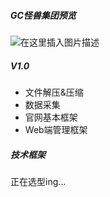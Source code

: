 ##### GC怪兽集团预览
![在这里插入图片描述](https://img-blog.csdnimg.cn/20190819233809461.png?x-oss-process=image/watermark,type_ZmFuZ3poZW5naGVpdGk,shadow_10,text_aHR0cHM6Ly9ibG9nLmNzZG4ubmV0L3dlaXhpbl80MTU5MzQwOA==,size_16,color_FFFFFF,t_70)
##### V1.0

 - 文件解压&压缩
 - 数据采集
 - 官网基本框架
 - Web端管理框架

##### 技术框架
正在选型ing...


